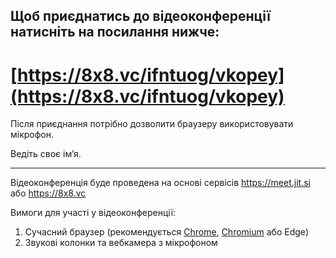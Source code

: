 ## Щоб приєднатись до відеоконференції натисніть на посилання нижче:

# [https://8x8.vc/ifntuog/vkopey](https://8x8.vc/ifntuog/vkopey)

Після приєднання потрібно дозволити браузеру використовувати мікрофон.

Ведіть своє ім’я.

---

Відеоконференція буде проведена на основі сервісів https://meet.jit.si або https://8x8.vc

Вимоги для участі у відеоконференції:
1. Сучасний браузер (рекомендується [Chrome](https://www.google.com/chrome/), [Chromium](https://chromium.woolyss.com/) або Edge)
2. Звукові колонки та вебкамера з мікрофоном
